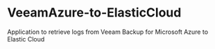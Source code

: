# VeeamAzure-to-ElasticCloud
Application to retrieve logs from Veeam Backup for Microsoft Azure to Elastic Cloud 
